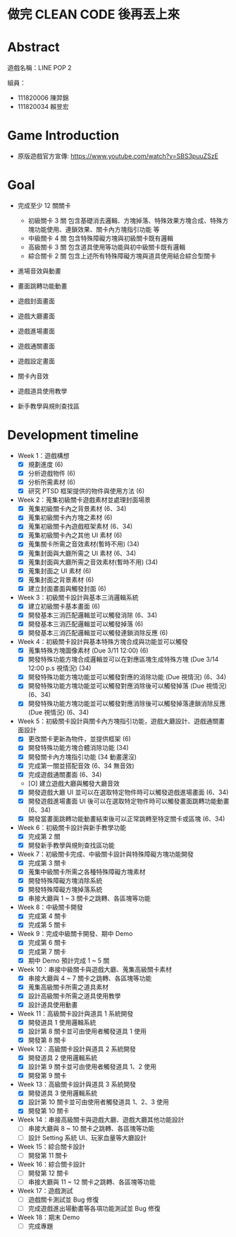 # **做完 CLEAN CODE 後再丟上來**
# Abstract 

遊戲名稱：LINE POP 2 

組員：

- 111820006 陳羿錦 
- 111820034 賴昱宏

# Game Introduction

- 原版遊戲官方宣傳: https://www.youtube.com/watch?v=SBS3puuZSzE

# Goal

- 完成至少 12 關關卡
  - 初級關卡 3 關 包含基礎消去邏輯、方塊掉落、特殊效果方塊合成、特殊方塊功能使用、連鎖效果、關卡內方塊指引功能
  等
  - 中級關卡 4 關 包含特殊障礙方塊與初級關卡既有邏輯
  - 高級關卡 3 關 包含道具使用等功能與初中級關卡既有邏輯
  - 綜合關卡 2 關 包含上述所有特殊障礙方塊與道具使用結合綜合型關卡

- 進場音效與動畫
- 畫面跳轉功能動畫
- 遊戲封面畫面
- 遊戲大廳畫面
- 遊戲進場畫面
- 遊戲通關畫面
- 遊戲設定畫面
- 關卡內音效
- 遊戲道具使用教學
- 新手教學與規則查找區

# Development timeline

- Week 1：遊戲構想
  - [x] 規劃進度 (6)
  - [x] 分析遊戲物件 (6)
  - [x] 分析所需素材 (6)
  - [x] 研究 PTSD 框架提供的物件與使用方法 (6)
- Week 2：蒐集初級關卡遊戲素材並處理封面場景
  - [x] 蒐集初級關卡內之背景素材 (6、34)
  - [x] 蒐集初級關卡內方塊之素材 (6)
  - [x] 蒐集初級關卡內遊戲框架素材 (6、34)
  - [x] 蒐集初級關卡內之其他 UI 素材 (6)
  - [x] 蒐集關卡所需之音效素材(暫時不用) (34)
  - [x] 蒐集封面與大廳所需之 UI 素材 (6、34)
  - [x] 蒐集封面與大廳所需之音效素材(暫時不用) (34)
  - [x] 蒐集封面之 UI 素材 (6)
  - [x] 蒐集封面之背景素材 (6)
  - [x] 建立封面畫面與觸發封面 (6)
- Week 3：初級關卡設計與基本三消邏輯系統
  - [x] 建立初級關卡基本畫面 (6)
  - [x] 開發基本三消匹配邏輯並可以觸發消除 (6、34)
  - [x] 開發基本三消匹配邏輯並可以觸發掉落 (6)
  - [x] 開發基本三消匹配邏輯並可以觸發連鎖消除反應 (6)
- Week 4：初級關卡設計與基本特殊方塊合成與功能並可以觸發
  - [x] 蒐集特殊方塊圖像素材 (Due 3/11 12:00) (6)
  - [x] 開發特殊功能方塊合成邏輯並可以在對應區塊生成特殊方塊 (Due 3/14 12:00 p.s 視情況) (34)
  - [x] 開發特殊功能方塊功能並可以觸發對應的消除功能 (Due 視情況) (6、34)
  - [x] 開發特殊功能方塊功能並可以觸發對應消除後可以觸發掉落 (Due 視情況) (6、34)
  - [x] 開發特殊功能方塊功能並可以觸發對應消除後可以觸發掉落連鎖消除反應 (Due 視情況) (6、34)
- Week 5：初級關卡設計與關卡內方塊指引功能，遊戲大廳設計、遊戲通關畫面設計
  - [x] 更改關卡更新為物件，並提供框架 (6)
  - [x] 開發特殊功能方塊合體消除功能 (34)
  - [x] 開發關卡內方塊指引功能 (34 動畫還沒)
  - [x] 完成第一關並搭配音效 (6、34 無音效)
  - [x] 完成遊戲通關畫面 (6、34)
  - [O] 建立遊戲大廳與觸發大廳音效
  - [x] 開發遊戲大廳 UI 並可以在選取特定物件時可以觸發遊戲進場畫面 (6、34)
  - [x] 開發遊戲進場畫面 UI 後可以在選取特定物件時可以觸發畫面跳轉功能動畫 (6、34)
  - [x] 開發當畫面跳轉功能動畫結束後可以正常跳轉至特定關卡或區塊 (6、34)
- Week 6：初級關卡設計與新手教學功能
  - [x] 完成第 2 關
  - [x] 開發新手教學與規則查找區功能
- Week 7：初級關卡完成、中級關卡設計與特殊障礙方塊功能開發
  - [x] 完成第 3 關卡
  - [x] 蒐集中級關卡所需之各種特殊障礙方塊素材
  - [x] 開發特殊障礙方塊消除系統
  - [x] 開發特殊障礙方塊掉落系統
  - [x] 串接大廳與 1 ~ 3 關卡之跳轉、各區塊等功能
- Week 8：中級關卡開發
  - [x] 完成第 4 關卡
  - [x] 完成第 5 關卡
- Week 9：完成中級關卡開發、期中 Demo 
  - [x] 完成第 6 關卡
  - [x] 完成第 7 關卡
  - [x] 期中 Demo 預計完成 1 ~ 5 關
- Week 10：串接中級關卡與遊戲大廳、蒐集高級關卡素材
  - [x] 串接大廳與 4 ~ 7 關卡之跳轉、各區塊等功能
  - [x] 蒐集高級關卡所需之道具素材
  - [x] 設計高級關卡所需之道具使用教學
  - [x] 設計道具使用動畫
- Week 11：高級關卡設計與道具 1 系統開發
  - [x] 開發道具 1 使用邏輯系統
  - [x] 設計第 8 關卡並可由使用者觸發道具 1 使用
  - [x] 開發第 8 關卡
- Week 12：高級關卡設計與道具 2 系統開發
  - [x] 開發道具 2 使用邏輯系統
  - [x] 設計第 9 關卡並可由使用者觸發道具 1、2 使用
  - [x] 開發第 9 關卡 
- Week 13：高級關卡設計與道具 3 系統開發
  - [x] 開發道具 3 使用邏輯系統
  - [x] 設計第 10 關卡並可由使用者觸發道具 1、2、3 使用
  - [x] 開發第 10 關卡 
- Week 14：串接高級關卡與遊戲大廳、遊戲大廳其他功能設計
  - [ ] 串接大廳與 8 ~ 10 關卡之跳轉、各區塊等功能
  - [ ] 設計 Setting 系統 UI、玩家血量等大廳設計
- Week 15：綜合關卡設計
  - [ ] 開發第 11 關卡
- Week 16：綜合關卡設計
  - [ ] 開發第 12 關卡
  - [ ] 串接大廳與 11 ~ 12 關卡之跳轉、各區塊等功能
- Week 17：遊戲測試
  - [ ] 遊戲關卡測試並 Bug 修復
  - [ ] 完成遊戲進出場動畫等各項功能測試並 Bug 修復
- Week 18：期末 Demo
  - [ ] 完成專題
